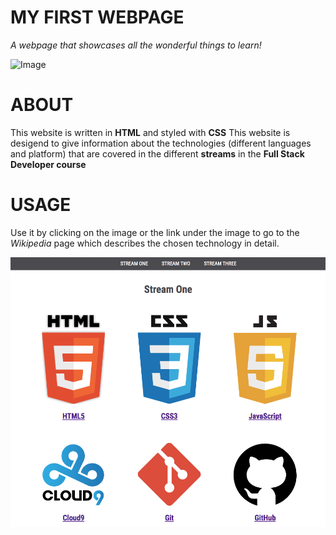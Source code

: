 # MY FIRST WEBPAGE 
*A webpage that showcases all the wonderful things to learn!*

![Image](https://images-na.ssl-images-amazon.com/images/I/71%2BBTxFMvvL._SX425_.jpg)

# ABOUT

This website is written in **HTML** and styled with **CSS**
This website is desigend to give information about the technologies (different languages and platform)
that are covered in the different **streams** in the **Full Stack Developer course**

# USAGE
Use it by clicking on the image or the link under the image to go to the *Wikipedia* page which describes the chosen technology in detail.

![](images/Screen%20Shot%202019-07-02%20at%2016.23.30.png)
